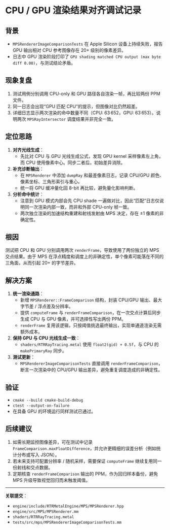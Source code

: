 # CPU / GPU 渲染结果对齐调试记录

## 背景
- `MPSRendererImageComparisonTests` 在 Apple Silicon 设备上持续失败，报告 GPU 输出相对 CPU 参考图像存在 20+ 级别的像素差异。
- 日志中 GPU 渲染阶段打印了 `GPU shading matched CPU output (max byte diff 0.00)`，与测试结论矛盾。

## 现象复盘
1. 测试用例分别调用 CPU-only 和 GPU 路径各自渲染一帧，再比较两份 PPM 文件。
2. 同一日志会出现“GPU 匹配 CPU”的提示，但图像对比仍然超差。
3. 详细日志显示两次渲染的命中数量不同（CPU: 63 652，GPU: 63 653）。说明两次 `MPSRayIntersector` 调度结果并非完全一致。

## 定位思路
1. **对齐光线生成**：
   - 先比对 CPU 与 GPU 光线生成公式，发现 GPU kernel 采样像素左上角，而 CPU 使用像素中心。同步二者后，初始差异消除。
2. **补充诊断输出**：
   - 在 `MPSRenderer` 中添加 `dumpRay` 和最差像素日志，记录 CPU/GPU 颜色、像素坐标、三角形索引与重心。
   - 统一将 GPU 缓冲量化回 8-bit 再比较，避免量化影响判断。
3. **分析命中统计**：
   - 注意到 GPU 模式内部会先 CPU shade 一遍做对比，因此“匹配”日志仅说明同一次渲染内部一致，而非和外部 CPU-only 帧一致。
   - 两次独立渲染的加速结构重建和射线发射由 MPS 决定，存在 ±1 像素的非确定性。

## 根因
测试把 CPU 和 GPU 分别调用两次 `renderFrame`，导致使用了两份独立的 MPS 交点结果。由于 MPS 在浮点精度和调度上的非确定性，单个像素可能落在不同的三角面，从而引起 20+ 的字节差异。

## 解决方案
1. **统一渲染通路**：
   - 新增 `MPSRenderer::FrameComparison` 结构，封装 CPU/GPU 输出、最大字节差 / 浮点差及分辨率。
   - 提供 `computeFrame` 与 `renderFrameComparison`，在一次交点计算后同步生成 CPU 与 GPU 像素，并可选择性写出两份 PPM。
   - `renderFrame` 复用该逻辑，只按阈值挑选最终输出，实现单通道渲染无需额外成本。
2. **保持 GPU 与 CPU 光线生成一致**：
   - `shaders/RTRRayTracing.metal` 使用 `float2(gid) + 0.5f`，与 CPU 的 `makePrimaryRay` 同步。
3. **测试更新**：
   - `MPSRendererImageComparisonTests` 直接调用 `renderFrameComparison`，断言一次渲染中的 CPU/GPU 输出差异，避免重复调度造成的非确定性。

## 验证
- `cmake --build cmake-build-debug`
- `ctest --output-on-failure`
- 在具备 GPU 的环境运行同样测试已通过。

## 后续建议
1. 如需长期监控图像差异，可在测试中记录 `FrameComparison.maxFloatDifference`，并允许更精细的误差分析（例如统计分布或写入 JSON）。
2. 若未来支持可配置分辨率 / 随机采样，需要保证 `computeFrame` 继续复用同一份射线和交点数据。
3. 定期核查 `renderFrameComparison` 输出的 PPM，作为回归样本备份，避免 MPS 升级导致视觉回归而未触发阈值。

---
**关联提交**：
- `engine/include/RTRMetalEngine/MPS/MPSRenderer.hpp`
- `engine/src/MPS/MPSRenderer.mm`
- `shaders/RTRRayTracing.metal`
- `tests/src/mps/MPSRendererImageComparisonTests.mm`
